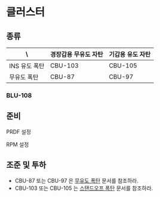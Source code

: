 # 클러스터

## 종류

| \ | 경장갑용 무유도 자탄 | 기갑용 유도 자탄 |
| - | --------------- | ------------ |
| INS 유도 폭탄 | CBU-103 | CBU-105 |
| 무유도 폭탄 | CBU-87 | CBU-97 |

### BLU-108

## 준비

PRDF 설정

RPM 설정

## 조준 및 투하

* CBU-87 또는 CBU-97 은 [무유도 폭탄](/매뉴얼/f16/bombs.md) 문서를 참조하라.
* CBU-103 또는 CBU-105 는 [스탠드오프 폭탄](/매뉴얼/f16/standoff.md) 문서를 참조하라.
